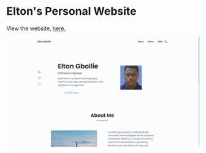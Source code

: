 # Elton's Personal Website

View the website, [here.](https://lc37819.github.io/Personal-Website/)

![preview img](/preview.png)
